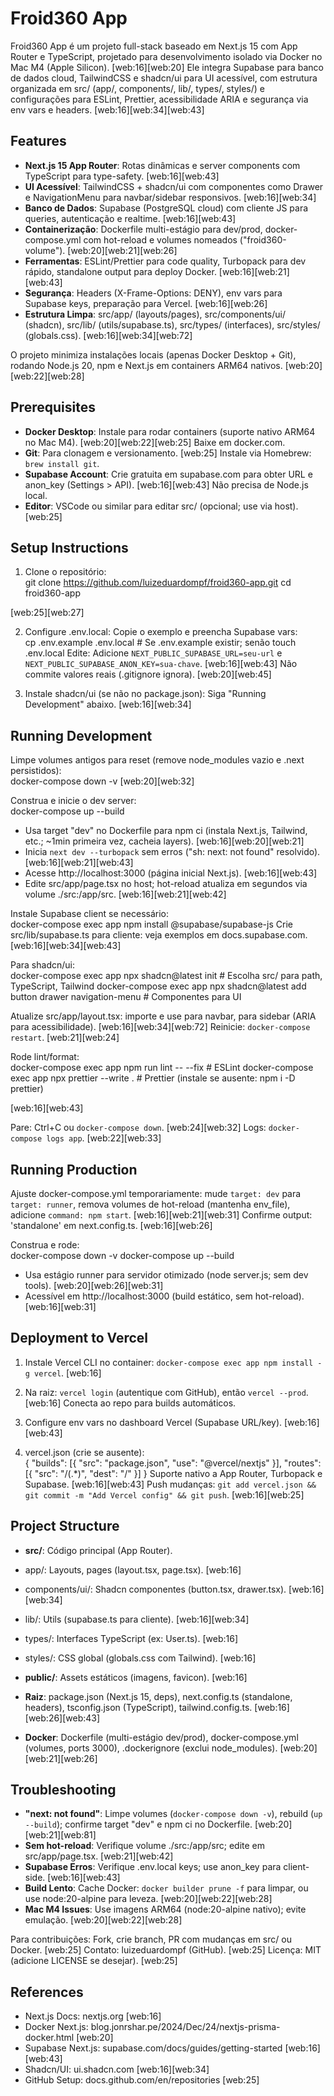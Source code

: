 # Froid360 App

Froid360 App é um projeto full-stack baseado em Next.js 15 com App Router e TypeScript, projetado para desenvolvimento isolado via Docker no Mac M4 (Apple Silicon). [web:16][web:20] Ele integra Supabase para banco de dados cloud, TailwindCSS e shadcn/ui para UI acessível, com estrutura organizada em src/ (app/, components/, lib/, types/, styles/) e configurações para ESLint, Prettier, acessibilidade ARIA e segurança via env vars e headers. [web:16][web:34][web:43]

## Features

- **Next.js 15 App Router**: Rotas dinâmicas e server components com TypeScript para type-safety. [web:16][web:43]
- **UI Acessível**: TailwindCSS + shadcn/ui com componentes como Drawer e NavigationMenu para navbar/sidebar responsivos. [web:16][web:34]
- **Banco de Dados**: Supabase (PostgreSQL cloud) com cliente JS para queries, autenticação e realtime. [web:16][web:43]
- **Containerização**: Dockerfile multi-estágio para dev/prod, docker-compose.yml com hot-reload e volumes nomeados ("froid360-volume"). [web:20][web:21][web:26]
- **Ferramentas**: ESLint/Prettier para code quality, Turbopack para dev rápido, standalone output para deploy Docker. [web:16][web:21][web:43]
- **Segurança**: Headers (X-Frame-Options: DENY), env vars para Supabase keys, preparação para Vercel. [web:16][web:26]
- **Estrutura Limpa**: src/app/ (layouts/pages), src/components/ui/ (shadcn), src/lib/ (utils/supabase.ts), src/types/ (interfaces), src/styles/ (globals.css). [web:16][web:34][web:72]

O projeto minimiza instalações locais (apenas Docker Desktop + Git), rodando Node.js 20, npm e Next.js em containers ARM64 nativos. [web:20][web:22][web:28]

## Prerequisites

- **Docker Desktop**: Instale para rodar containers (suporte nativo ARM64 no Mac M4). [web:20][web:22][web:25] Baixe em docker.com.
- **Git**: Para clonagem e versionamento. [web:25] Instale via Homebrew: `brew install git`.
- **Supabase Account**: Crie gratuita em supabase.com para obter URL e anon_key (Settings > API). [web:16][web:43] Não precisa de Node.js local.
- **Editor**: VSCode ou similar para editar src/ (opcional; use via host). [web:25]

## Setup Instructions

1. Clone o repositório:  
git clone https://github.com/luizeduardompf/froid360-app.git
cd froid360-app

[web:25][web:27]

2. Configure .env.local: Copie o exemplo e preencha Supabase vars:  
cp .env.example .env.local # Se .env.example existir; senão touch .env.local
Edite: Adicione `NEXT_PUBLIC_SUPABASE_URL=seu-url` e `NEXT_PUBLIC_SUPABASE_ANON_KEY=sua-chave`. [web:16][web:43] Não commite valores reais (.gitignore ignora). [web:20][web:45]

3. Instale shadcn/ui (se não no package.json): Siga "Running Development" abaixo. [web:16][web:34]

## Running Development

Limpe volumes antigos para reset (remove node_modules vazio e .next persistidos):  
docker-compose down -v
[web:20][web:32]

Construa e inicie o dev server:  
docker-compose up --build
- Usa target "dev" no Dockerfile para npm ci (instala Next.js, Tailwind, etc.; ~1min primeira vez, cacheia layers). [web:16][web:20][web:21]
- Inicia `next dev --turbopack` sem erros ("sh: next: not found" resolvido). [web:16][web:21][web:43]
- Acesse http://localhost:3000 (página inicial Next.js). [web:16][web:43]
- Edite src/app/page.tsx no host; hot-reload atualiza em segundos via volume ./src:/app/src. [web:16][web:21][web:42]

Instale Supabase client se necessário:  
docker-compose exec app npm install @supabase/supabase-js
Crie src/lib/supabase.ts para cliente: veja exemplos em docs.supabase.com. [web:16][web:34][web:43]

Para shadcn/ui:  
docker-compose exec app npx shadcn@latest init # Escolha src/ para path, TypeScript, Tailwind
docker-compose exec app npx shadcn@latest add button drawer navigation-menu # Componentes para UI

Atualize src/app/layout.tsx: importe e use <NavigationMenu /> para navbar, <Drawer /> para sidebar (ARIA para acessibilidade). [web:16][web:34][web:72] Reinicie: `docker-compose restart`. [web:21][web:24]

Rode lint/format:  
docker-compose exec app npm run lint -- --fix # ESLint
docker-compose exec app npx prettier --write . # Prettier (instale se ausente: npm i -D prettier)

[web:16][web:43]

Pare: Ctrl+C ou `docker-compose down`. [web:24][web:32] Logs: `docker-compose logs app`. [web:22][web:33]

## Running Production

Ajuste docker-compose.yml temporariamente: mude `target: dev` para `target: runner`, remova volumes de hot-reload (mantenha env_file), adicione `command: npm start`. [web:16][web:21][web:31] Confirme output: 'standalone' em next.config.ts. [web:16][web:26]

Construa e rode:  
docker-compose down -v
docker-compose up --build
- Usa estágio runner para servidor otimizado (node server.js; sem dev tools). [web:20][web:26][web:31]
- Acessível em http://localhost:3000 (build estático, sem hot-reload). [web:16][web:31]

## Deployment to Vercel

1. Instale Vercel CLI no container: `docker-compose exec app npm install -g vercel`. [web:16]

2. Na raiz: `vercel login` (autentique com GitHub), então `vercel --prod`. [web:16] Conecta ao repo para builds automáticos.

3. Configure env vars no dashboard Vercel (Supabase URL/key). [web:16][web:43]

4. vercel.json (crie se ausente):  
{
"builds": [{ "src": "package.json", "use": "@vercel/nextjs" }],
"routes": [{ "src": "/(.*)", "dest": "/" }]
}
Suporte nativo a App Router, Turbopack e Supabase. [web:16][web:43] Push mudanças: `git add vercel.json && git commit -m "Add Vercel config" && git push`. [web:16][web:25]

## Project Structure

- **src/**: Código principal (App Router).  
- app/: Layouts, pages (layout.tsx, page.tsx). [web:16]  
- components/ui/: Shadcn componentes (button.tsx, drawer.tsx). [web:16][web:34]  
- lib/: Utils (supabase.ts para cliente). [web:16][web:34]  
- types/: Interfaces TypeScript (ex: User.ts). [web:16]  
- styles/: CSS global (globals.css com Tailwind). [web:16]  

- **public/**: Assets estáticos (imagens, favicon). [web:16]  

- **Raiz**: package.json (Next.js 15, deps), next.config.ts (standalone, headers), tsconfig.json (TypeScript), tailwind.config.ts. [web:16][web:26][web:43]  

- **Docker**: Dockerfile (multi-estágio dev/prod), docker-compose.yml (volumes, ports 3000), .dockerignore (exclui node_modules). [web:20][web:21][web:26]  

## Troubleshooting

- **"next: not found"**: Limpe volumes (`docker-compose down -v`), rebuild (`up --build`); confirme target "dev" e npm ci no Dockerfile. [web:20][web:21][web:81]  
- **Sem hot-reload**: Verifique volume ./src:/app/src; edite em src/app/page.tsx. [web:21][web:42]  
- **Supabase Erros**: Verifique .env.local keys; use anon_key para client-side. [web:16][web:43]  
- **Build Lento**: Cache Docker: `docker builder prune -f` para limpar, ou use node:20-alpine para leveza. [web:20][web:22][web:28]  
- **Mac M4 Issues**: Use imagens ARM64 (node:20-alpine nativo); evite emulação. [web:20][web:22][web:28]  

Para contribuições: Fork, crie branch, PR com mudanças em src/ ou Docker. [web:25] Contato: luizeduardompf (GitHub). [web:25] Licença: MIT (adicione LICENSE se desejar). [web:25]

## References

- Next.js Docs: nextjs.org [web:16]  
- Docker Next.js: blog.jonrshar.pe/2024/Dec/24/nextjs-prisma-docker.html [web:20]  
- Supabase Next.js: supabase.com/docs/guides/getting-started [web:16][web:43]  
- Shadcn/UI: ui.shadcn.com [web:16][web:34]  
- GitHub Setup: docs.github.com/en/repositories [web:25]  


